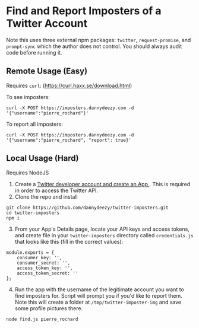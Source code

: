 # Find and Report Imposters of a Twitter Account

Note this uses three external npm packages: `twitter`, `request-promise`, and `prompt-sync` which the author does not control. You should always audit code before running it.

## Remote Usage (Easy)
Requires `curl`: (https://curl.haxx.se/download.html)

To see imposters:
```
curl -X POST https://imposters.dannydeezy.com -d '{"username":"pierre_rochard"}'
```
To report all imposters:
```
curl -X POST https://imposters.dannydeezy.com -d '{"username":"pierre_rochard", "report": true}'
```
## Local Usage (Hard)
Requires NodeJS
1. Create a [ Twitter developer account and create an App ](https://developer.twitter.com/). This is required in order to access the Twitter API.
2. Clone the repo and install
```
git clone https://github.com/dannydeezy/twitter-imposters.git
cd twitter-imposters
npm i
```
3. From your App's Details page, locate your API keys and access tokens, and create file in your `twitter-imposters` directory called `credentials.js` that looks like this (fill in the correct values):
```
module.exports = {
    consumer_key: '',
    consumer_secret: '',
    access_token_key: '',
    access_token_secret: ''
};
```
4. Run the app with the username of the legitimate account you want to find imposters for. Script will prompt you if you'd like to report them. Note this will create a folder at `/tmp/twitter-imposter-img` and save some profile pictures there.
```
node find.js pierre_rochard
```

